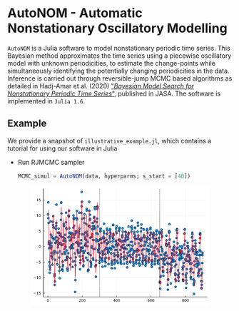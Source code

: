
# AutoNOM - Automatic Nonstationary Oscillatory Modelling 

`AutoNOM` is a Julia software to model nonstationary
periodic time series. This Bayesian method approximates the time series using a piecewise oscillatory model with unknown periodicities, to estimate the change-points while simultaneously identifying the potentially changing periodicities in the data. Inference is carried out through reversible-jump MCMC based
algorithms as detailed in Hadj-Amar et al. (2020) ["_Bayesian Model Search for Nonstationary Periodic Time Series_"](https://www.tandfonline.com/doi/full/10.1080/01621459.2019.1623043), published in JASA. The software is implemented in ``Julia 1.6``.




## Example 

We provide a snapshot of `illustrative_example.jl`, which contains a tutorial for using our software in Julia

* Run RJMCMC sampler
  ```Julia
  MCMC_simul = AutoNOM(data, hyperparms; s_start = [40])
  ```
<p align="center">
<img src="https://github.com/Beniamino92/AutoNOM/blob/master/figures/posterior_data.png" width="400" heigth="140"/> 
</p>



 


